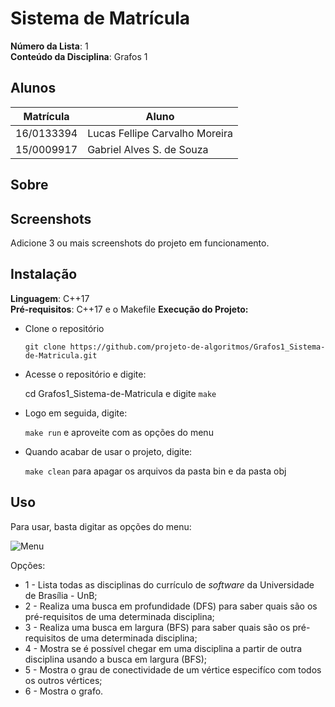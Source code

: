 # Sistema de Matrícula

**Número da Lista**: 1<br>
**Conteúdo da Disciplina**: Grafos 1<br>

## Alunos
|Matrícula | Aluno |
| -- | -- |
| 16/0133394  |  Lucas Fellipe Carvalho Moreira |
| 15/0009917  |  Gabriel Alves S. de Souza |

## Sobre
## Screenshots
Adicione 3 ou mais screenshots do projeto em funcionamento.

## Instalação 
**Linguagem**: C++17<br>
**Pré-requisitos**: C++17 e o Makefile
**Execução do Projeto:**

* Clone o repositório

  ```git clone https://github.com/projeto-de-algoritmos/Grafos1_Sistema-de-Matricula.git```

* Acesse o repositório e digite:

  cd Grafos1_Sistema-de-Matricula e digite ```make```

* Logo em seguida, digite:

  ```make run``` e aproveite com as opções do menu

* Quando acabar de usar o projeto, digite:

  ```make clean``` para apagar os arquivos da pasta bin e da pasta obj

## Uso 

Para usar, basta digitar as opções do menu:

![Menu](assets/images/menu.png)

Opções:

* 1 - Lista todas as disciplinas do currículo de *software* da Universidade de Brasília - UnB;
* 2 - Realiza uma busca em profundidade (DFS) para saber quais são os pré-requisitos de uma determinada disciplina;
* 3 - Realiza uma busca em largura (BFS) para saber quais são os pré-requisitos de uma determinada disciplina;
* 4 - Mostra se é possível chegar em uma disciplina a partir de outra disciplina usando a busca em largura (BFS);
* 5 - Mostra o grau de conectividade de um vértice especifíco com todos os outros vértices;
* 6 - Mostra o grafo.




